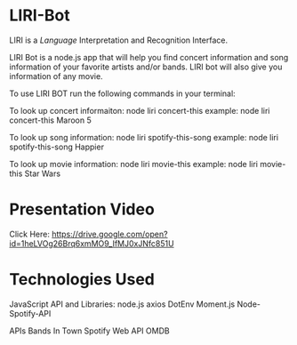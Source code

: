 # LIRI-Bot
LIRI is a _Language_ Interpretation and Recognition Interface.

LIRI Bot is a node.js app that will help you find concert information and song information of your favorite artists and/or bands.  LIRI bot will also give you information of any movie.

To use LIRI BOT run the following commands in your terminal:

To look up concert informaiton: node liri concert-this <artist name>
    example: node liri concert-this Maroon 5

To look up song information: node liri spotify-this-song <song title>
    example: node liri spotify-this-song Happier

To look up movie information: node liri movie-this <movie title>
    example: node liri movie-this Star Wars


# Presentation Video
Click Here: https://drive.google.com/open?id=1heLVOg26Brq6xmMO9_IfMJ0xJNfc851U

# Technologies Used
JavaScript API and Libraries:
    node.js
    axios
    DotEnv
    Moment.js
    Node-Spotify-API

APIs
    Bands In Town
    Spotify Web API
    OMDB
